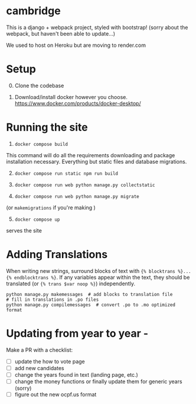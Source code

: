 # cambridge

This is a django + webpack project, styled with bootstrap!
(sorry about the webpack, but haven't been able to update...)

We used to host on Heroku but are moving to render.com

# Setup

0. Clone the codebase

1. Download/install docker however you choose. https://www.docker.com/products/docker-desktop/


# Running the site

1. `docker compose build`

This command will do all the requirements downloading and package installation necessary. Everything but static files and database migrations.

2. `docker compose run static npm run build`

3. `docker compose run web python manage.py collectstatic`

4. `docker compose run web python manage.py migrate`

(or `makemigrations` if you're making )

5. `docker compose up`

serves the site


# Adding Translations

When writing new strings, surround blocks of text with `{% blocktrans %}...{% endblocktrans %}`.
If any variables appear within the text, they should be translated (or `{% trans $var noop %}`) independently.

    python manage.py makemessages  # add blocks to translation file
    # fill in translations in .po files
    python manage.py compilemessages  # convert .po to .mo optimized format
    
    
# Updating from year to year - 
Make a PR with a checklist:
- [ ] update the how to vote page
- [ ] add new candidates
- [ ] change the years found in text (landing page, etc.)
- [ ] change the money functions or finally update them for generic years (sorry)
- [ ] figure out the new ocpf.us format
